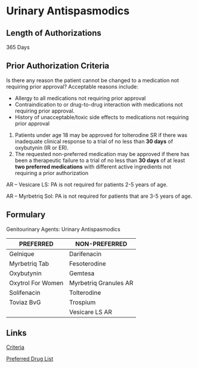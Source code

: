 # Urinary Antispasmodics

## Length of Authorizations

365 Days

## Prior Authorization Criteria

Is there any reason the patient cannot be changed to a medication not requiring prior approval? Acceptable reasons include:

-   Allergy to all medications not requiring prior approval
-   Contraindication to or drug-to-drug interaction with medications not requiring prior approval.
-   History of unacceptable/toxic side effects to medications not requiring prior approval
1.  Patients under age 18 may be approved for tolterodine SR if there was inadequate clinical response to a trial of no less than **30 days** of oxybutynin (IR or ER).
2.  The requested non-preferred medication may be approved if there has been a therapeutic failure to a trial of no less than **30 days** of at least **two preferred medications** with different active ingredients not requiring a prior authorization

AR – Vesicare LS: PA is not required for patients 2-5 years of age.

AR – Myrbetriq Sol: PA is not required for patients that are 3-5 years of age.

## Formulary

Genitourinary Agents: Urinary Antispasmodics

| PREFERRED         | NON-PREFERRED         |
|-------------------|-----------------------|
| Gelnique          | Darifenacin           |
| Myrbetriq Tab     | Fesoterodine          |
| Oxybutynin        | Gemtesa               |
| Oxytrol For Women | Myrbetriq Granules AR |
| Solifenacin       | Tolterodine           |
| Toviaz BvG        | Trospium              |
|                   | Vesicare LS AR        |

## Links

[Criteria](https://pharmacy.medicaid.ohio.gov/sites/default/files/20220415_UPDL_Criteria_FINAL_.pdf#page=68)

[Preferred Drug List](https://pharmacy.medicaid.ohio.gov/sites/default/files/20220701_UPDL_FINAL.pdf#page=24)